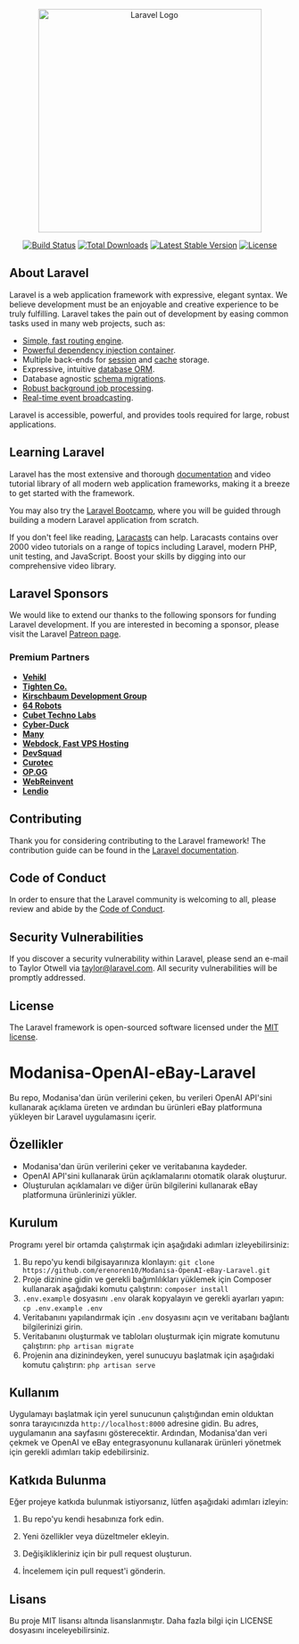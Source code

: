 <p align="center"><a href="https://laravel.com" target="_blank"><img src="https://raw.githubusercontent.com/laravel/art/master/logo-lockup/5%20SVG/2%20CMYK/1%20Full%20Color/laravel-logolockup-cmyk-red.svg" width="400" alt="Laravel Logo"></a></p>

<p align="center">
<a href="https://github.com/laravel/framework/actions"><img src="https://github.com/laravel/framework/workflows/tests/badge.svg" alt="Build Status"></a>
<a href="https://packagist.org/packages/laravel/framework"><img src="https://img.shields.io/packagist/dt/laravel/framework" alt="Total Downloads"></a>
<a href="https://packagist.org/packages/laravel/framework"><img src="https://img.shields.io/packagist/v/laravel/framework" alt="Latest Stable Version"></a>
<a href="https://packagist.org/packages/laravel/framework"><img src="https://img.shields.io/packagist/l/laravel/framework" alt="License"></a>
</p>

## About Laravel

Laravel is a web application framework with expressive, elegant syntax. We believe development must be an enjoyable and creative experience to be truly fulfilling. Laravel takes the pain out of development by easing common tasks used in many web projects, such as:

- [Simple, fast routing engine](https://laravel.com/docs/routing).
- [Powerful dependency injection container](https://laravel.com/docs/container).
- Multiple back-ends for [session](https://laravel.com/docs/session) and [cache](https://laravel.com/docs/cache) storage.
- Expressive, intuitive [database ORM](https://laravel.com/docs/eloquent).
- Database agnostic [schema migrations](https://laravel.com/docs/migrations).
- [Robust background job processing](https://laravel.com/docs/queues).
- [Real-time event broadcasting](https://laravel.com/docs/broadcasting).

Laravel is accessible, powerful, and provides tools required for large, robust applications.

## Learning Laravel

Laravel has the most extensive and thorough [documentation](https://laravel.com/docs) and video tutorial library of all modern web application frameworks, making it a breeze to get started with the framework.

You may also try the [Laravel Bootcamp](https://bootcamp.laravel.com), where you will be guided through building a modern Laravel application from scratch.

If you don't feel like reading, [Laracasts](https://laracasts.com) can help. Laracasts contains over 2000 video tutorials on a range of topics including Laravel, modern PHP, unit testing, and JavaScript. Boost your skills by digging into our comprehensive video library.

## Laravel Sponsors

We would like to extend our thanks to the following sponsors for funding Laravel development. If you are interested in becoming a sponsor, please visit the Laravel [Patreon page](https://patreon.com/taylorotwell).

### Premium Partners

- **[Vehikl](https://vehikl.com/)**
- **[Tighten Co.](https://tighten.co)**
- **[Kirschbaum Development Group](https://kirschbaumdevelopment.com)**
- **[64 Robots](https://64robots.com)**
- **[Cubet Techno Labs](https://cubettech.com)**
- **[Cyber-Duck](https://cyber-duck.co.uk)**
- **[Many](https://www.many.co.uk)**
- **[Webdock, Fast VPS Hosting](https://www.webdock.io/en)**
- **[DevSquad](https://devsquad.com)**
- **[Curotec](https://www.curotec.com/services/technologies/laravel/)**
- **[OP.GG](https://op.gg)**
- **[WebReinvent](https://webreinvent.com/?utm_source=laravel&utm_medium=github&utm_campaign=patreon-sponsors)**
- **[Lendio](https://lendio.com)**

## Contributing

Thank you for considering contributing to the Laravel framework! The contribution guide can be found in the [Laravel documentation](https://laravel.com/docs/contributions).

## Code of Conduct

In order to ensure that the Laravel community is welcoming to all, please review and abide by the [Code of Conduct](https://laravel.com/docs/contributions#code-of-conduct).

## Security Vulnerabilities

If you discover a security vulnerability within Laravel, please send an e-mail to Taylor Otwell via [taylor@laravel.com](mailto:taylor@laravel.com). All security vulnerabilities will be promptly addressed.

## License

The Laravel framework is open-sourced software licensed under the [MIT license](https://opensource.org/licenses/MIT).

# Modanisa-OpenAI-eBay-Laravel

Bu repo, Modanisa'dan ürün verilerini çeken, bu verileri OpenAI API'sini kullanarak açıklama üreten ve ardından bu ürünleri eBay platformuna yükleyen bir Laravel uygulamasını içerir.

## Özellikler

- Modanisa'dan ürün verilerini çeker ve veritabanına kaydeder.
- OpenAI API'sini kullanarak ürün açıklamalarını otomatik olarak oluşturur.
- Oluşturulan açıklamaları ve diğer ürün bilgilerini kullanarak eBay platformuna ürünlerinizi yükler.

## Kurulum

Programı yerel bir ortamda çalıştırmak için aşağıdaki adımları izleyebilirsiniz:

1. Bu repo'yu kendi bilgisayarınıza klonlayın: `git clone https://github.com/erenoren10/Modanisa-OpenAI-eBay-Laravel.git` 
2. Proje dizinine gidin ve gerekli bağımlılıkları yüklemek için Composer kullanarak aşağıdaki komutu çalıştırın: `composer install`
3. `.env.example` dosyasını `.env` olarak kopyalayın ve gerekli ayarları yapın: `cp .env.example .env`
4. Veritabanını yapılandırmak için `.env` dosyasını açın ve veritabanı bağlantı bilgilerinizi girin.
5. Veritabanını oluşturmak ve tabloları oluşturmak için migrate komutunu çalıştırın: `php artisan migrate`
6. Projenin ana dizinindeyken, yerel sunucuyu başlatmak için aşağıdaki komutu çalıştırın: `php artisan serve`
   
## Kullanım

Uygulamayı başlatmak için yerel sunucunun çalıştığından emin olduktan sonra tarayıcınızda `http://localhost:8000` adresine gidin. Bu adres, uygulamanın ana sayfasını gösterecektir. Ardından, Modanisa'dan veri çekmek ve OpenAI ve eBay entegrasyonunu kullanarak ürünleri yönetmek için gerekli adımları takip edebilirsiniz.

## Katkıda Bulunma

Eğer projeye katkıda bulunmak istiyorsanız, lütfen aşağıdaki adımları izleyin:

1. Bu repo'yu kendi hesabınıza fork edin.

2. Yeni özellikler veya düzeltmeler ekleyin.

3. Değişiklikleriniz için bir pull request oluşturun.

4. İncelemem için pull request'i gönderin.

## Lisans

Bu proje MIT lisansı altında lisanslanmıştır. Daha fazla bilgi için LICENSE dosyasını inceleyebilirsiniz.










